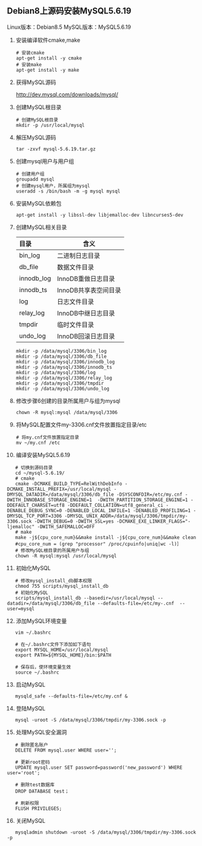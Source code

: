 ## Debian8上源码安装MySQL5.6.19

Linux版本：Debian8.5
MySQL版本：MySQL5.6.19


1. 安装编译软件cmake,make

   ```shell
   # 安装cmake
   apt-get install -y cmake
   # 安装make
   apt-get install -y make
   ```

2. 获得MySQL源码

   http://dev.mysql.com/downloads/mysql/

3. 创建MySQL根目录

   ```shell
   # 创建MySQL根目录
   mkdir -p /usr/local/mysql
   ```

4. 解压MySQL源码

   ```shell
   tar -zxvf mysql-5.6.19.tar.gz
   ```

5. 创建mysql用户与用户组

   ```shell
   # 创建用户组
   groupadd mysql
   # 创建mysql用户，所属组为mysql
   useradd -s /bin/bash -m -g mysql mysql
   ```

6. 安装MySQL依赖包

   ```shell
   apt-get install -y libssl-dev libjemalloc-dev libncurses5-dev
   ```

7. 创建MySQL相关目录

   | 目录         | 含义            |
   | :--------- | ------------- |
   | bin_log    | 二进制日志目录       |
   | db_file    | 数据文件目录        |
   | innodb_log | InnoDB重做日志目录  |
   | innodb_ts  | InnoDB共享表空间目录 |
   | log        | 日志文件目录        |
   | relay_log  | InnoDB中继日志目录  |
   | tmpdir     | 临时文件目录        |
   | undo_log   | InnoDB回滚日志目录  |

   ```shell
   mkdir -p /data/mysql/3306/bin_log
   mkdir -p /data/mysql/3306/db_file
   mkdir -p /data/mysql/3306/innodb_log
   mkdir -p /data/mysql/3306/innodb_ts
   mkdir -p /data/mysql/3306/log
   mkdir -p /data/mysql/3306/relay_log
   mkdir -p /data/mysql/3306/tmpdir
   mkdir -p /data/mysql/3306/undo_log
   ```

8. 修改步骤6创建的目录所属用户与组为mysql

   ```shell
   chown -R mysql:mysql /data/mysql/3306
   ```

9. 将MySQL配置文件my-3306.cnf文件放置指定目录/etc

   ```shell
   # 将my.cnf文件放置指定目录
   mv ~/my.cnf /etc
   ```

10. 编译安装MySQL5.6.19

```shell
   # 切换到源码目录
   cd ~/mysql-5.6.19/
   # cmake
   cmake -DCMAKE_BUILD_TYPE=RelWithDebInfo -DCMAKE_INSTALL_PREFIX=/usr/local/mysql -DMYSQL_DATADIR=/data/mysql/3306/db_file -DSYSCONFDIR=/etc/my.cnf -DWITH_INNOBASE_STORAGE_ENGINE=1  -DWITH_PARTITION_STORAGE_ENGINE=1 -DDEFAULT_CHARSET=utf8 -DDEFAULT_COLLATION=utf8_general_ci -DENABLE_DEBUG_SYNC=0 -DENABLED_LOCAL_INFILE=1 -DENABLED_PROFILING=1 -DMYSQL_TCP_PORT=3306 -DMYSQL_UNIX_ADDR=/data/mysql/3306/tmpdir/my-3306.sock -DWITH_DEBUG=0 -DWITH_SSL=yes -DCMAKE_EXE_LINKER_FLAGS="-ljemalloc" -DWITH_SAFEMALLOC=OFF
   # make
   make -j${cpu_core_num}&&make install -j${cpu_core_num}&&make clean
   #cpu_core_num = (grep "processor" /proc/cpuinfo|uniq|wc -l)］
   # 修改MySQL根目录的所属用户与组
   chown -R mysql:mysql /usr/local/mysql  
```

11. 初始化MySQL 

```shell
   # 修改mysql_install_db脚本权限
   chmod 755 scripts/mysql_install_db
   # 初始化MySQL
   scripts/mysql_install_db --basedir=/usr/local/mysql --datadir=/data/mysql/3306/db_file --defaults-file=/etc/my-.cnf  --user=mysql
```

12. 添加MySQL环境变量

```shell
   vim ~/.bashrc

   # 在~/.bashrc文件下添加如下语句
   export MYSQL_HOME=/usr/local/mysql
   export PATH=${MYSQL_HOME}/bin:$PATH

   # 保存后，使环境变量生效
   source ~/.bashrc
```

13. 启动MySQL

```shell
   mysqld_safe --defaults-file=/etc/my.cnf &
```

14. 登陆MySQL

```shell
   mysql -uroot -S /data/mysql/3306/tmpdir/my-3306.sock -p
```

15. 处理MySQL安全漏洞

```shell
   # 删除匿名账户
   DELETE FROM mysql.user WHERE user='';

   # 更新root密码
   UPDATE mysql.user SET password=password('new_password') WHERE user='root';

   # 删除test数据库
   DROP DATABASE test；

   # 刷新权限
   FLUSH PRIVILEGES;
```

16. 关闭MySQL

```shell
   mysqladmin shutdown -uroot -S /data/mysql/3306/tmpdir/my-3306.sock -p
```

   ​

